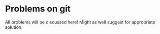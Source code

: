 # Problems on git
All problems will be discussed here!
Might as well suggest for appropriate solution.
